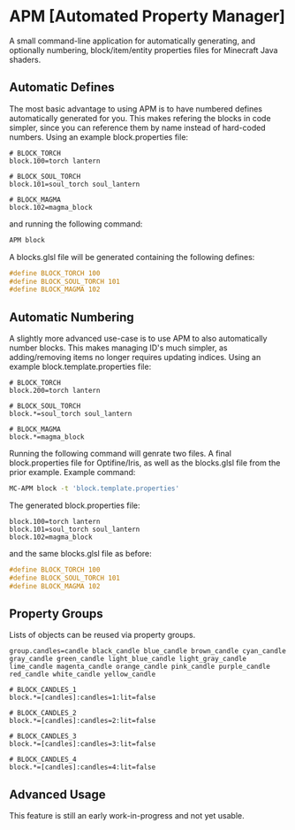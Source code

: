 # APM [Automated Property Manager]
A small command-line application for automatically generating, and optionally numbering, block/item/entity properties files for Minecraft Java shaders.

## Automatic Defines
The most basic advantage to using APM is to have numbered defines automatically generated for you. This makes refering the blocks in code simpler, since you can reference them by name instead of hard-coded numbers. Using an example block.properties file:
```properties
# BLOCK_TORCH
block.100=torch lantern

# BLOCK_SOUL_TORCH
block.101=soul_torch soul_lantern

# BLOCK_MAGMA
block.102=magma_block
```

and running the following command:
```sh
APM block
```

A blocks.glsl file will be generated containing the following defines:
```glsl
#define BLOCK_TORCH 100
#define BLOCK_SOUL_TORCH 101
#define BLOCK_MAGMA 102
```

## Automatic Numbering
A slightly more advanced use-case is to use APM to also automatically number blocks. This makes managing ID's much simpler, as adding/removing items no longer requires updating indices. Using an example block.template.properties file:
```properties
# BLOCK_TORCH
block.200=torch lantern

# BLOCK_SOUL_TORCH
block.*=soul_torch soul_lantern

# BLOCK_MAGMA
block.*=magma_block
```

Running the following command will genrate two files. A final block.properties file for Optifine/Iris, as well as the blocks.glsl file from the prior example. Example command:
```sh
MC-APM block -t 'block.template.properties'
```

The generated block.properties file:
```properties
block.100=torch lantern
block.101=soul_torch soul_lantern
block.102=magma_block
```

and the same blocks.glsl file as before:
```glsl
#define BLOCK_TORCH 100
#define BLOCK_SOUL_TORCH 101
#define BLOCK_MAGMA 102
```

## Property Groups
Lists of objects can be reused via property groups.
```properties
group.candles=candle black_candle blue_candle brown_candle cyan_candle gray_candle green_candle light_blue_candle light_gray_candle lime_candle magenta_candle orange_candle pink_candle purple_candle red_candle white_candle yellow_candle

# BLOCK_CANDLES_1
block.*=[candles]:candles=1:lit=false

# BLOCK_CANDLES_2
block.*=[candles]:candles=2:lit=false

# BLOCK_CANDLES_3
block.*=[candles]:candles=3:lit=false

# BLOCK_CANDLES_4
block.*=[candles]:candles=4:lit=false
```

## Advanced Usage
This feature is still an early work-in-progress and not yet usable.
